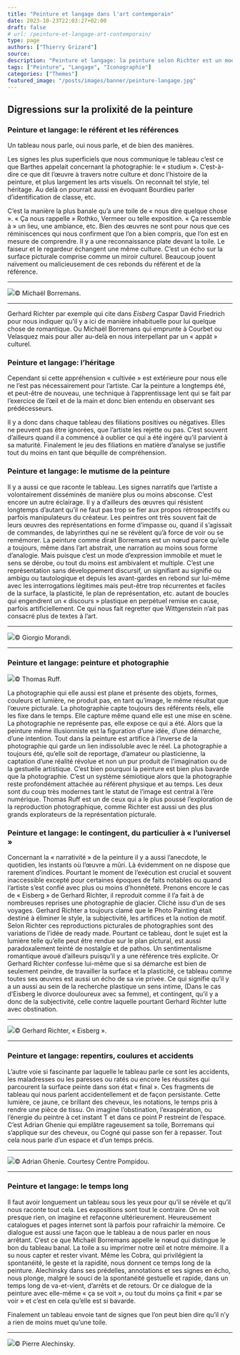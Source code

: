 ```yaml
---
title: "Peinture et langage dans l'art contemporain"
date: 2023-10-23T22:03:27+02:00
draft: false
# url: /peinture-et-langage-art-contemporain/
type: page
authors: ["Thierry Grizard"]
source: 
description: "Peinture et langage: la peinture selon Richter est un mode de pensée qui représente ce qui fait d'elle un art silencieux au discours prolixe."
tags: ["Peinture", "Langage", "Iconographie"]
categories: ["Themes"]
featured_image: "/posts/images/banner/peinture-langage.jpg"
---
```

## Digressions sur la prolixité de la peinture

### Peinture et langage: le référent et les références

Un tableau nous parle, oui nous parle, et de bien des manières.

Les signes les plus superficiels que nous communique le tableau c’est ce que Barthes appelait concernant la photographie: le « studium ». C’est-à-dire ce que dit l’œuvre à travers notre culture et donc l’histoire de la peinture, et plus largement les arts visuels. On reconnait tel style, tel héritage. Au delà on pourrait aussi en évoquant Bourdieu parler d’identification de classe, etc.

C’est la manière la plus banale qu’a une toile de « nous dire quelque chose ». « Ça nous rappelle » Rothko, Vermeer ou telle exposition. « Ça ressemble à » un lieu, une ambiance, etc. Bien des œuvres ne sont pour nous que ces réminiscences qui nous confirment que l’on a bien compris, que l’on est en mesure de comprendre. Il y a une reconnaissance plate devant la toile. Le faiseur et le regardeur échangent une même culture. C’est un écho sur la surface picturale comprise comme un miroir culturel. Beaucoup jouent naïvement ou malicieusement de ces rebonds du référent et de la référence.

---

![](/posts/images/peinture-langage/2005-BORMI0035.200.jpg)© Michaël Borremans.

---

Gerhard Richter par exemple qui cite dans *Eisberg* Caspar David Friedrich pour nous indiquer qu’il y a ici de manière inhabituelle pour lui quelque chose de romantique. Ou Michaël Borremans qui emprunte à Courbet ou Velasquez mais pour aller au-delà en nous interpellant par un « appât » culturel.

### Peinture et langage: l’héritage

Cependant si cette appréhension « cultivée » est extérieure pour nous elle ne l’est pas nécessairement pour l’artiste. Car la peinture a longtemps été, et peut-être de nouveau, une technique à l’apprentissage lent qui se fait par l’exercice de l’œil et de la main et donc bien entendu en observant ses prédécesseurs.

Il y a donc dans chaque tableau des filiations positives ou négatives. Elles ne peuvent pas être ignorées, que l’artiste les rejette ou pas. C’est souvent d’ailleurs quand il a commencé à oublier ce qui a été ingéré qu’il parvient à sa maturité. Finalement le jeu des filiations en matière d’analyse se justifie tout du moins en tant que béquille de compréhension.

### Peinture et langage: le mutisme de la peinture

Il y a aussi ce que raconte le tableau. Les signes narratifs que l’artiste a volontairement disséminés de manière plus ou moins absconse. C’est encore un autre éclairage. Il y a d’ailleurs des œuvres qui résistent longtemps d’autant qu’il ne faut pas trop se fier aux propos rétrospectifs ou parfois manipulateurs du créateur. Les peintres ont très souvent fait de leurs œuvres des représentations en forme d’impasse ou, quand il s’agissait de commandes, de labyrinthes qui ne se révèlent qu’à force de voir ou se remémorer. La peinture comme dirait Borremans est un nœud parce qu’elle a toujours, même dans l’art abstrait, une narration au moins sous forme d’analogie. Mais puisque c’est un mode d’expression immobile et muet le sens se dérobe, ou tout du moins est ambivalent et multiple. C’est une représentation sans développement discursif, un signifiant au signifié ou ambigu ou tautologique et depuis les avant-gardes en rebond sur lui-même avec les interrogations légitimes mais peut-être trop récurrentes et faciles de la surface, la plasticité, le plan de représentation, etc. autant de boucles qui engendrent un « discours » plastique en perpétuel remise en cause, parfois artificiellement. Ce qui nous fait regretter que Wittgenstein n’ait pas consacré plus de textes à l’art.

---

![](/posts/images/peinture-langage/giorgio-morandi-1030x653.jpg)© Giorgio Morandi.

---

### Peinture et langage: peinture et photographie

![](/posts/images/peinture-langage/thomas-ruff-226x300.jpg)© Thomas Ruff.

La photographie qui elle aussi est plane et présente des objets, formes, couleurs et lumière, ne produit pas, en tant qu’image, le même résultat que l’œuvre picturale. La photographie capte toujours des référents réels, elle les fixe dans le temps. Elle capture même quand elle est une mise en scène. La photographie ne représente pas, elle expose ce qui a été. Alors que la peinture même illusionniste est la figuration d’une idée, d’une démarche, d’une intention. Tout dans la peinture est artifice à l’inverse de la photographie qui garde un lien indissoluble avec le réel. La photographie a toujours été, qu’elle soit de reportage, d’amateur ou plasticienne, la captation d’une réalité révolue et non un pur produit de l’imagination ou de la gestuelle artistique. C’est bien pourquoi la peinture est bien plus bavarde que la photographie. C’est un système sémiotique alors que la photographie reste profondément attachée au référent physique et au temps. Les deux sont du coup très modernes tant le statut de l’image est central à l’ère numérique. Thomas Ruff est un de ceux qui a le plus poussé l’exploration de la reproduction photographique, comme Richter est aussi un des plus grands explorateurs de la représentation picturale.

### Peinture et langage: le contingent, du particulier à « l’universel »

Concernant la « narrativité » de la peinture il y a aussi l’anecdote, le quotidien, les instants où l’œuvre a mûri. Là évidemment on ne dispose que rarement d’indices. Pourtant le moment de l’exécution est crucial et souvent inaccessible excepté pour certaines époques de faits notables ou quand l’artiste s’est confié avec plus ou moins d’honnêteté. Prenons encore le cas de « Eisberg » de Gerhard Richter, il reproduit comme il l’a fait à de nombreuses reprises une photographie de glacier. Cliché issu d’un de ses voyages. Gerhard Richter a toujours clamé que le Photo Painting était destiné à éliminer le style, la subjectivité, les artifices et la notion de motif. Selon Richter ces reproductions picturales de photographies sont des variations de l’idée de ready made. Pourtant ce tableau, dont le sujet est la lumière telle qu’elle peut être rendue sur le plan pictural, est aussi paradoxalement teinté de nostalgie et de pathos. Un sentimentalisme romantique avoué d’ailleurs puisqu’il y a une référence très explicite. Or Gerhard Richter confesse lui-même que si sa démarche est bien de seulement peindre, de travailler la surface et la plasticité, ce tableau comme toutes ses œuvres est aussi un écho de sa vie privée. Ce qui signifie qu’il y a un aussi au sein de la recherche plastique un sens intime, (Dans le cas d’Eisberg le divorce douloureux avec sa femme), et contingent, qu’il y a donc de la subjectivité, celle contre laquelle pourtant Gerhard Richter lutte avec obstination.

---

![](/posts/images/peinture-langage/gerhard-richter-1030x694.jpg)© Gerhard Richter, « Eisberg ».

---

### Peinture et langage: repentirs, coulures et accidents

L’autre voie si fascinante par laquelle le tableau parle ce sont les accidents, les maladresses ou les paresses ou ratés ou encore les réussites qui parcourent la surface peinte dans son état « final ». Ces fragments de tableau qui nous parlent accidentellement et de façon persistante. Cette lumière, ce jaune, ce brillant des cheveux, les notations, le temps pris à rendre une pièce de tissu. On imagine l’obstination, l’exaspération, ou l’énergie du peintre à cet instant T et dans ce point P restreint de l’espace. C’est Adrian Ghenie qui emplâtre rageusement sa toile, Borremans qui s’applique sur des cheveux, ou Cogné qui passe son fer à repasser. Tout cela nous parle d’un espace et d’un temps précis.

---

![](/posts/images/peinture-langage/adrian-ghenie-centre-georges-pompidou-paris-artiste-peintre.054-1024x683.jpg)© Adrian Ghenie. Courtesy Centre Pompidou.

---

### Peinture et langage: le temps long

Il faut avoir longuement un tableau sous les yeux pour qu’il se révèle et qu’il nous raconte tout cela. Les expositions sont tout le contraire. On ne voit presque rien, on imagine et refaçonne ultérieurement. Heureusement catalogues et pages internet sont là parfois pour rafraichir la mémoire. Ce dialogue est aussi une façon que le tableau a de nous parler en nous arrêtant. C’est ce que Michaël Borremans appelle le nœud qui distingue le bon du tableau banal. La toile a su imprimer notre œil et notre mémoire. Il a su nous capter et rester vivant. Même les Cobra, qui privilégient la spontanéité, le geste et la rapidité, nous donnent ce temps long de la peinture. Alechinsky dans ses prédelles, annotations et ses signes en écho, nous plonge, malgré le souci de la spontanéité gestuelle et rapide, dans un temps long de va-et-vient, d’arrêts et de retours. Or ce dialogue de la peinture avec elle-même « ça se voit », ou tout du moins ça finit « par se voir » et c’est en cela qu’elle est si bavarde.

Finalement un tableau envoie tant de signes que l’on peut bien dire qu’il n’y a rien de moins muet qu’une toile.

---

![](/posts/images/peinture-langage/Pierre-Alechinsky-1030x866.jpg)© Pierre Alechinsky.